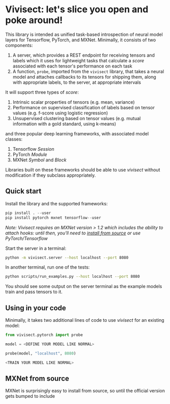 # Vivisect: let's slice you open and poke around!

This library is intended as unified task-based introspection of neural model layers for Tensorflow, PyTorch, and MXNet.  Minimally, it consists of two components: 

1.  A server, which provides a REST endpoint for receiving tensors and labels which it uses for lightweight tasks that calculate a *score* associated with each tensor's performance on each task
2.  A function, `probe`, imported from the `vivisect` library, that takes a neural model and attaches callbacks to its tensors for shipping them, along with appropriate labels, to the server, at appropriate intervals

It will support three types of *score*:

1.  Intrinsic scalar properties of tensors (e.g. mean, variance)
2.  Performance on supervised classification of labels based on tensor values (e.g. f-score using logistic regression)
3.  Unsupervised clustering based on tensor values (e.g. mutual information with a gold standard, using k-means)

and three popular deep learning frameworks, with associated model classes:

1.  Tensorflow *Session*
2.  PyTorch *Module*
3.  MXNet *Symbol* and *Block*

Libraries built on these frameworks should be able to use *vivisect* without modification if they subclass appropriately.

## Quick start

Install the library and the supported frameworks:

```python
pip install . --user
pip install pytorch mxnet tensorflow--user
```

*Note: Vivisect requires an MXNet version > 1.2 which includes the ability to attach hooks: until then, you'll need to [install from source](www.mxnet.com) or use PyTorch/Tensorflow*

Start the server in a terminal:

```bash
python -m vivisect.server --host localhost --port 8080
```

In another terminal, run one of the tests:

```bash
python scripts/run_examples.py --host localhost --port 8080
```

You should see some output on the server terminal as the example models train and pass tensors to it.

## Using in your code

Minimally, it takes two additional lines of code to use *vivisect* for an existing model:

```python
from vivisect.pytorch import probe

model = <DEFINE YOUR MODEL LIKE NORMAL>

probe(model, "localhost", 8080)

<TRAIN YOUR MODEL LIKE NORMAL>
```

## MXNet from source

MXNet is surprisingly easy to install from source, so until the official version gets bumped to include 
